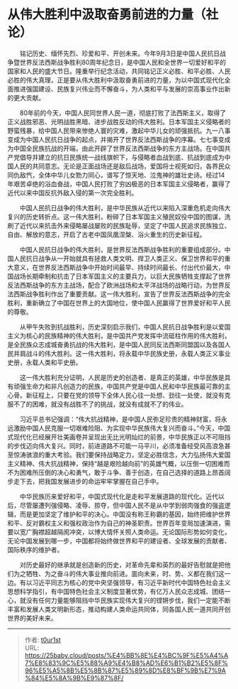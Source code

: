 # 从伟大胜利中汲取奋勇前进的力量（社论）


　　铭记历史、缅怀先烈、珍爱和平、开创未来。今年9月3日是中国人民抗日战争暨世界反法西斯战争胜利80周年纪念日，是中国人民和全世界一切爱好和平的国家和人民的盛大节日。隆重举行纪念活动，共同铭记正义必胜、和平必胜、人民必胜的伟大真理，正是要从伟大胜利中汲取奋勇前进的力量，为以中国式现代化全面推进强国建设、民族复兴伟业而不懈奋斗，为人类和平与发展的崇高事业作出新的更大贡献。

　　80年前的今天，中国人民同世界人民一道，彻底打败了法西斯主义，取得了正义战胜邪恶、光明战胜黑暗、进步战胜反动的伟大胜利。日本军国主义侵略者的野蛮残暴，给中国人民带来惨绝人寰的灾难，激起中华儿女的顽强抵抗。九一八事变成为中国人民抗日战争的起点，并揭开了世界反法西斯战争的序幕。七七事变成为中国全民族抗战的开端，由此开辟了世界反法西斯战争的东方主战场。在中国共产党倡导并建立的抗日民族统一战线旗帜下，与侵略者血战到底、抗战到底成为中国人民的共同意志。无论是正面战场还是敌后战场，爱国将士视死如归，各界民众同仇敌忾，全体中华儿女勠力同心，谱写了惊天地、泣鬼神的雄壮史诗。经过14年艰苦卓绝的浴血奋战，中国人民打败了穷凶极恶的日本军国主义侵略者，赢得了近代以来中国反抗外敌入侵的第一次完全胜利。

　　中国人民抗日战争的伟大胜利，是中华民族从近代以来陷入深重危机走向伟大复兴的历史转折点。这一伟大胜利，粉碎了日本军国主义殖民奴役中国的图谋，洗刷了近代以来抗击外来侵略屡战屡败的民族耻辱，坚定了中国人民追求民族独立、自由、解放的意志，开启了古老中国凤凰涅槃、浴火重生的历史新征程。

　　中国人民抗日战争的伟大胜利，是世界反法西斯战争胜利的重要组成部分。中国人民抗日战争从一开始就具有拯救人类文明、捍卫人类正义、保卫世界和平的重大意义，在世界反法西斯战争中开始时间最早、持续时间最长、付出代价最大，中国战场长期牵制和抗击了日本军国主义的主要兵力，以巨大民族牺牲支撑起了世界反法西斯战争的东方主战场，配合了欧洲战场和太平洋战场的战略行动，为世界反法西斯战争胜利作出了重要贡献。这一伟大胜利，宣告了世界反法西斯战争的完全胜利，重新确立了中国在世界上的大国地位，使中国人民赢得了世界爱好和平人民的尊敬。

　　从甲午失败到抗战胜利，历史深刻启示我们，中国人民抗日战争胜利是以爱国主义为核心的民族精神的伟大胜利，是中国共产党发挥中流砥柱作用的伟大胜利，是全民族众志成城奋勇抗战的伟大胜利，是中国人民同反法西斯同盟国以及各国人民并肩战斗的伟大胜利。这一伟大胜利，将永载中华民族史册，永载人类正义事业史册，永载人类和平史册。

　　这一伟大胜利充分证明，人民是历史的创造者、是真正的英雄，中华民族是具有顽强生命力和非凡创造力的民族，中国共产党是中国人民和中华民族最可靠的主心骨。新征程上，只要在党的领导下全体人民心往一处想、劲往一处使，就没有克服不了的困难，就没有战胜不了的挑战，就没有成就不了的伟业。

　　习近平总书记强调：“伟大抗战精神，是中国人民弥足珍贵的精神财富，将永远激励中国人民克服一切艰难险阻、为实现中华民族伟大复兴而奋斗。”今天，中国式现代化已经展开壮美画卷并呈现出无比光明灿烂的前景，中华民族正以不可阻挡的步伐迈向伟大复兴。同时，前进道路不可能一马平川，必须准备经受风高浪急甚至惊涛骇浪的重大考验。我们要保持战略定力，坚定必胜信念，大力弘扬伟大爱国主义精神、伟大抗战精神，保持“越是艰险越向前”的英雄气概，以压倒一切困难而不为困难所压倒的决心和勇气，敢于斗争、善于创造，在自己选择的道路上昂首阔步走下去，把我国发展进步的命运牢牢掌握在自己手中。

　　中华民族历来爱好和平，中国式现代化是走和平发展道路的现代化。近代以后，尽管屡遭列强侵略、凌辱、掠夺，但中国人民不是从中学到弱肉强食的强盗逻辑，而是更加坚定了维护和平的决心。中国没有称王称霸的基因，始终把维护世界和平、反对霸权主义和强权政治作为自己的神圣职责。世界百年变局加速演进，需要以宽广胸襟超越隔阂冲突，以博大情怀关照人类命运。无论国际形势如何变化，无论中国发展到哪一步，中国都将始终做世界和平的建设者、全球发展的贡献者、国际秩序的维护者。

　　对历史最好的继承就是创造新的历史，对革命先辈和英烈的最好告慰就是把他们为之牺牲、为之奋斗的伟大事业推向前进。面向未来，时、势、义都在我们这一边。有以习近平同志为核心的党中央坚强领导，有习近平新时代中国特色社会主义思想科学指引，有中国特色社会主义制度显著优势，有亿万人民众志成城、团结一心，就没有任何力量能够阻挡中华民族实现伟大复兴的铿锵步伐，我们一定能不断丰富和发展人类文明新形态，推动构建人类命运共同体，同各国人民一道共同开创世界的美好未来。

---

> 作者: [t0ur1st](https://github.com/tyd2000)  
> URL: https://25baby.cloud/posts/%E4%BB%8E%E4%BC%9F%E5%A4%A7%E8%83%9C%E5%88%A9%E4%B8%AD%E6%B1%B2%E5%8F%96%E5%A5%8B%E5%8B%87%E5%89%8D%E8%BF%9B%E7%9A%84%E5%8A%9B%E9%87%8F/  

